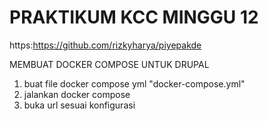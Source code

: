 # PRAKTIKUM KCC MINGGU 12
https:https://github.com/rizkyharya/piyepakde

MEMBUAT DOCKER COMPOSE UNTUK DRUPAL

1. buat file docker compose yml "docker-compose.yml"
2. jalankan docker compose
3. buka url sesuai konfigurasi